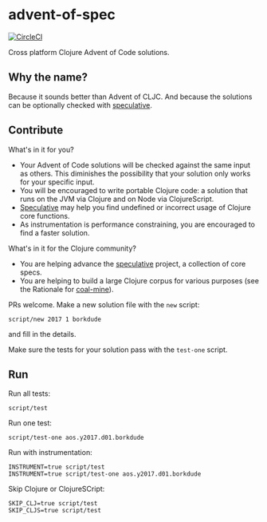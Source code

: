 # advent-of-spec
[![CircleCI](https://circleci.com/gh/borkdude/advent-of-spec/tree/master.svg?style=svg)](https://circleci.com/gh/borkdude/advent-of-spec/tree/master)

Cross platform Clojure Advent of Code solutions.

## Why the name?

Because it sounds better than Advent of CLJC. And because the solutions can be optionally checked with [speculative](https://github.com/slipset/speculative).

## Contribute

What's in it for you?
* Your Advent of Code solutions will be checked against the same input as others. This diminishes the possibility that your solution only works for your specific input.
* You will be encouraged to write portable Clojure code: a solution that runs on the JVM via Clojure and on Node via ClojureScript.
* [Speculative](https://github.com/slipset/speculative) may help you find undefined or incorrect usage of Clojure core functions.
* As instrumentation is performance constraining, you are encouraged to find a faster solution.

What's in it for the Clojure community?
* You are helping advance the [speculative](https://github.com/slipset/speculative) project, a collection of core specs.
* You are helping to build a large Clojure corpus for various purposes (see the Rationale for [coal-mine](https://github.com/mfikes/coal-mine)).

PRs welcome. Make a new solution file with the `new` script:

    script/new 2017 1 borkdude

and fill in the details.

Make sure the tests for your solution pass with the `test-one` script.

## Run

Run all tests:

    script/test

Run one test:

    script/test-one aos.y2017.d01.borkdude
    
Run with instrumentation:

    INSTRUMENT=true script/test
    INSTRUMENT=true script/test-one aos.y2017.d01.borkdude

Skip Clojure or ClojureSCript:

    SKIP_CLJ=true script/test
    SKIP_CLJS=true script/test
